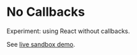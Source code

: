 # No Callbacks

Experiment: using React without callbacks.

See [live sandbox demo](https://codesandbox.io/s/github/unframework/no-callbacks).
